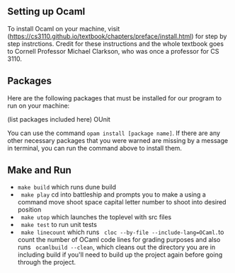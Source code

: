 ## Setting up Ocaml

To install Ocaml on your machine, visit (https://cs3110.github.io/textbook/chapters/preface/install.html) for step by step instrctions.
Credit for these instructions and the whole textbook goes to Cornell Professor Michael Clarkson, who was once a professor for CS 3110. 

## Packages

Here are the following packages that must be installed for our program to run on your machine:

(list packages included here)
OUnit

You can use the command ``opam install [package name]``. If there are any other necessary packages that you were warned are missing by a
message in terminal, you can run the command above to install them. 

## Make and Run
- ``make build`` which runs dune build
- `` make play`` cd into battleship and prompts you to make a using a command 
move shoot space capital letter number to shoot into desired position
- `` make utop`` which launches the toplevel with src files
- `` make test`` to run unit tests
- `` make linecount`` which runs `` cloc --by-file --include-lang=OCaml.``to count the number of OCaml code lines for grading purposes and also runs `` ocamlbuild --clean``, which cleans out the directory you are in including build if you'll need to build up the project again before going through the project.